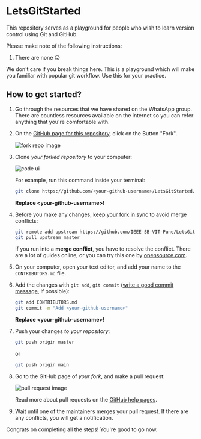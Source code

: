 # LetsGitStarted
This repository serves as a playground for people who wish to learn version control using Git and GitHub.

Please make note of the following instructions:
1. There are none 😛

We don't care if you break things here. This is a playground which will make you familiar with popular git workflow. Use this for your practice.

## How to get started?
1. Go through the resources that we have shared on the WhatsApp group. There are countless resources available on the internet so you can refer anything that you're comfortable with.

2. On the [GitHub page for this repository](https://github.com/IEEE-SB-VIT-PUNE/LetsGitStarted), click on the Button "Fork". 

   ![fork repo image](https://docs.github.com/assets/cb-28613/images/help/repository/fork_button.png)

3. Clone _your forked repository_ to your computer:

   ![code ui](https://docs.github.com/assets/images/help/repository/code-button.png)

    For example, run this command inside your terminal:

    ```bash
    git clone https://github.com/<your-github-username>/LetsGitStarted.git
    ```

    **Replace \<your-github-username\>!**

4. Before you make any changes, [keep your fork in sync](https://www.freecodecamp.org/news/how-to-sync-your-fork-with-the-original-git-repository/) to avoid merge conflicts:

    ```bash
    git remote add upstream https://github.com/IEEE-SB-VIT-Pune/LetsGitStarted.git
    git pull upstream master
    ```

    If you run into a **merge conflict**, you have to resolve the conflict. There are a lot of guides online, or you can try this one by [opensource.com](https://opensource.com/article/20/4/git-merge-conflict).

5. On your computer, open your text editor, and add your name to the `CONTRIBUTORS.md` file.

6. Add the changes with `git add`, `git commit` ([write a good commit message](https://chris.beams.io/posts/git-commit/), if possible):

    ```bash
    git add CONTRIBUTORS.md
    git commit -m "Add <your-github-username>"
    ```

    **Replace \<your-github-username\>!**

7. Push your changes _to your repository_:

    ```bash
    git push origin master
    ```
    or 
    ```bash
    git push origin main
    ```

8. Go to the GitHub page of _your fork_, and make a pull request:

    ![pull request image](https://help.github.com/assets/images/help/pull_requests/choose-base-and-compare-branches.png)

    Read more about pull requests on the [GitHub help pages](https://help.github.com/en/github/collaborating-with-issues-and-pull-requests/creating-a-pull-request).

9. Wait until one of the maintainers merges your pull request. If there are any conflicts, you will get a notification.

Congrats on completing all the steps! You're good to go now.
